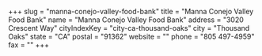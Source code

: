 +++
slug = "manna-conejo-valley-food-bank"
title = "Manna Conejo Valley Food Bank"
name = "Manna Conejo Valley Food Bank"
address = "3020 Crescent Way"
cityIndexKey = "city-ca-thousand-oaks"
city = "Thousand Oaks"
state = "CA"
postal = "91362"
website = ""
phone = "805 497-4959"
fax = ""
+++
